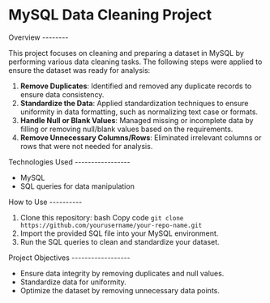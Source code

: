 MySQL Data Cleaning Project 
=========================== 
Overview -------- 

This project focuses on cleaning and preparing a dataset in MySQL by performing various data cleaning tasks.
The following steps were applied to ensure the dataset was ready for analysis: 
1. **Remove Duplicates**: Identified and removed any duplicate records to ensure data consistency.
2. **Standardize the Data**: Applied standardization techniques to ensure uniformity in data formatting, such as normalizing text case or formats.
3. **Handle Null or Blank Values**: Managed missing or incomplete data by filling or removing null/blank values based on the requirements.
4. **Remove Unnecessary Columns/Rows**: Eliminated irrelevant columns or rows that were not needed for analysis.
  
Technologies Used ----------------- 
* MySQL
* SQL queries for data manipulation
  

How to Use ---------- 
1. Clone this repository: bash Copy code `git clone https://github.com/yourusername/your-repo-name.git`
2. Import the provided SQL file into your MySQL environment.
3. Run the SQL queries to clean and standardize your dataset.


Project Objectives ------------------ 
* Ensure data integrity by removing duplicates and null values.
* Standardize data for uniformity.
* Optimize the dataset by removing unnecessary data points.



